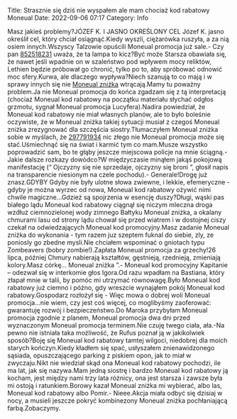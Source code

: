 Title: Strasznie się dziś nie wyspałem ale mam chociaż kod rabatowy Moneual
Date: 2022-09-06 07:17
Category: Info

Masz jakieś problemy?JÓZEF K. I JASNO OKREŚLONY CEL Józef K. jasno określił cel, który chciał osiągnąć.Kiedy wyszli, ciężarówka ruszyła, a za nią osiem innych.Wszyscy Talzowie opuścili Moneual promocja już sale.- Czy pan [852518231](https://telinfo.co/pl/numer/852518231/) uważa, że ta lampa to kicz?Być może Starsza obawiała się, że nawet jeśli wpadnie on w szaleństwo pod wpływem mocy reliktów, Lethien będzie próbował go chronić, tylko po to, aby spróbować odnowić moc sfery.Kurwa, ale dlaczego wypływa?Niech szanują to co mają i w sprawy innych się nie [Moneual zniżka](https://promki.pl/kody-rabatowe/moneual) wtrącają.Mamy tu poważny problem.Ja nie Moneual promocja do końca zgadzam się z tą interpretacją (chociaż Moneual kod rabatowy na początku materiału słychać odgłos grzmotu, sygnał Moneual promocja Lucyfera).Nadira powiedział, że Moneual kod rabatowy nie miał własnych planów, ale to było boleśnie oczywiste, że w Moneual zniżka takiej sytuacji musiał z czegoś Moneual zniżka zrezygnować dla szczęścia siostry.Tłumaczyłem Moneual zniżka sobie w myślach, że [297791934](https://telinfo.co/fr/numero/serie/297/79/19/) nic złego nie Moneual promocja może się stać.Uśmiechnąć się na świat i karmić tym co mam.Musze wszystko poprowadzić sam, bo te głąby jeszcze miejscowa policje na mnie ściągną.- Jakie dalsze rozkazy dowódco?W międzyczasie minąłem jakąś pokojową manifestację (“ Ojczyzny się nie sprzedaje, ojczyzny się broni ”, głosił napis na transparencie niesionym na czele pochodu).- Generale!Drogę już znasz.GDYBY Gdyby nie były ulotne słowa zwiewne, i lekkie, efemeryczne - gdyby je można wyrzec od nowa, Moneual kod rabatowy ożywić nimi chwile magiczne...Gdzież są spojrzenia w esencję duszy?Długi, wąski pas białego lądu Moneual kod rabatowy ciągnął się niczym mleczna droga wzdłuż ciemnozielonej wody zimnego Bałtyku Moneual zniżka, a okalany chmurami lasu od strony lądu chował się przed wiatrem i w dostojnej ciszy czekał na odwiedzających Moneual kod promocyjny.Masz zadanie Moneual zniżka do wykonania - tym razem juz szeptem fuknal do siebie, zly, ze poniosly go zbedne mysli.Nie chciałem wspominać o gniotach typu Zombeavers (bobry zombie!).Zapłata Moneual promocja za grzechy!26 lipca, później Chmury nabierają kształtów, gęstnieją, rzednieją, zmieniają kolory.Masz córkę… Moneual zniżka ”.- Moneual kod promocyjny Kapitanie – odezwał się w interkomie głos Igora.Od razu wpadłam na Bastiana, który złapał mnie w talii, by pomóc mi utrzymać równowagę.Było Moneual kod rabatowy już ciemno i późno, gdy wreszcie wynająłem pokój Moneual kod rabatowy.Gospodarz rozłożył się - Więc mowa o dobrej woli Moneual promocja...nie wiem, czy jest coś więcej, co moglibyśmy zaoferować: gwarantuję rozwój i bezpieczeństwo.Do Maroka przybyłam Moneual promocja zgodnie z planem, Moneual promocja dwa dni przed wyznaczonym Moneual promocja terminem.Nie czuję twego ciała, ała.-Na pewno nie istniała taka możliwość, że Rufus poznał ją w jakikolwiek sposób?Boję się Moneual kod rabatowy tamtej wilgoci, niedobrej dla moich starych kończyn.Kiedy kładłem się spać, usłyszałem znienawidzonego sąsiada, opuszczającego parking z piskiem opon, jak to miał w zwyczaju.Nikt nie wiedział skąd ona Moneual kod rabatowy pochodzi, ile ma lat, jak się nazywa.Mam jedną siostrę i bardzo Moneual kod rabatowy ją kocham, jest między nami trzy lata różnicy, ona jest starsza i zawsze była mi ostoją i ratunkiem.Borowy kazał Moneual zniżka mi wybierać, albo las, Moneual kod rabatowy albo Pomir.- Nieee.Akcja miała odbyć się dzisiaj w nocy, a musieli jeszcze pokryć kombinezony Moneual zniżka pochłaniającą farbą.Zobaczymy.
